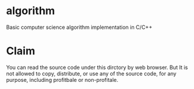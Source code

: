 algorithm
=========
Basic computer science algorithm implementation in C/C++

Claim
=========
You can read the source code under this dirctory by web browser. But It is not allowed to copy, distribute, or use any of the source code, for any purpose, including profitbale or non-profitale. 
